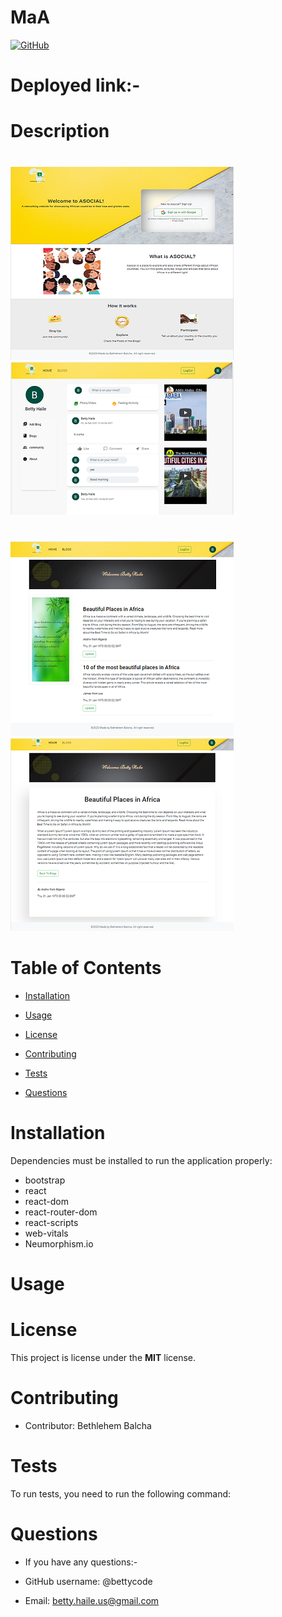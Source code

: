 # MaA





[![GitHub](https://img.shields.io/github/license/bettycode/MaA?logo=MIT&style=plastic)](https://github.com/BB/MaA)

# Deployed link:-


# Description



#

![img](asocial/src/Image/page1.png)
![img](asocial/src/Image/page4.png) 
#
![img](asocial/src/Image/page5.png)  ![img](asocial/src/Image/page6.png)


# Table of Contents

* [Installation](#installation)

* [Usage](#usage)

* [License](#license)

* [Contributing](#contributing)

* [Tests](#tests)

* [Questions](#questions)

# Installation

Dependencies must be installed to run the application properly:

* bootstrap
* react
* react-dom
* react-router-dom
* react-scripts
* web-vitals
* Neumorphism.io

# Usage




# License

This project is license under the **MIT** license.


# Contributing

* Contributor: Bethlehem Balcha

# Tests

To run tests, you need to run the following command:

# Questions

* If you have any questions:-

* GitHub username: @bettycode

* Email: betty.haile.us@gmail.com
